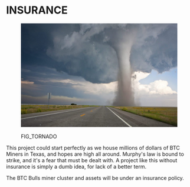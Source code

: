 # INSURANCE

<figure><img src="../../.gitbook/assets/image (1) (5).png" alt=""><figcaption><p>FIG_TORNADO</p></figcaption></figure>

This project could start perfectly as we house millions of dollars of BTC Miners in Texas, and hopes are high all around. Murphy's law is bound to strike, and it's a fear that must be dealt with. A project like this without insurance is simply a dumb idea, for lack of a better term.&#x20;

The BTC Bulls miner cluster and assets will be under an insurance policy.
